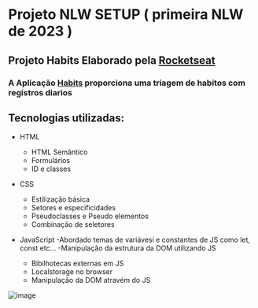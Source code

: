 
# Projeto NLW SETUP ( primeira NLW de 2023 )
## Projeto  Habits Elaborado pela [Rocketseat](https://valdeirbarbosa.github.io/NLWSETUP/)
### A Aplicação [Habits](https://www.rocketseat.com.br/) proporciona uma triagem de habitos com registros diarios 
## Tecnologias utilizadas:
- HTML
  - HTML Semântico
  - Formulários
  - ID e classes 
- CSS
  - Estilização básica
  - Setores e especificidades
  - Pseudoclasses e Pseudo elementos
  - Combinação de seletores
 
- JavaScript
  -Abordado temas de variávesi e constantes de JS como let, const etc...
  -Manipulação da estrutura da DOM utilizando JS
  - Bibilhotecas externas em JS
  - Localstorage no browser 
  - Manipulação da DOM atravém do JS


![image](https://user-images.githubusercontent.com/6127742/213886069-8eead2d6-98a3-43a4-be35-e8f7af3f4dc6.png)
